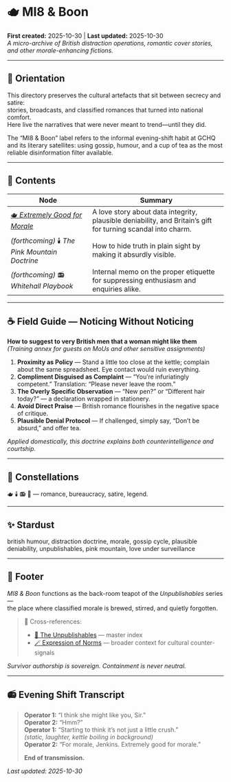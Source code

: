 # 🫖 MI8 & Boon  
**First created:** 2025-10-30 | **Last updated:** 2025-10-30  
*A micro-archive of British distraction operations, romantic cover stories, and other morale-enhancing fictions.*

---

## 🧭 Orientation  
This directory preserves the cultural artefacts that sit between secrecy and satire:  
stories, broadcasts, and classified romances that turned into national comfort.  
Here live the narratives that were never meant to trend—until they did.  

The “MI8 & Boon” label refers to the informal evening-shift habit at GCHQ and its literary satellites: using gossip, humour, and a cup of tea as the most reliable disinformation filter available.

---

## 🌷 Contents  

| Node | Summary |
|------|----------|
| [🫖 *Extremely Good for Morale*](./🫖_Extremely_Good_for_Morale.md) | A love story about data integrity, plausible deniability, and Britain’s gift for turning scandal into charm. |
| *(forthcoming)* 🕯️ *The Pink Mountain Doctrine* | How to hide truth in plain sight by making it absurdly visible. |
| *(forthcoming)* 📻 *Whitehall Playbook* | Internal memo on the proper etiquette for suppressing enthusiasm and enquiries alike. |

---

## ☕ Field Guide — Noticing Without Noticing  

**How to suggest to very British men that a woman might like them**  
*(Training annex for guests on MoUs and other sensitive assignments)*  

1. **Proximity as Policy** — Stand a little too close at the kettle; complain about the same spreadsheet. Eye contact would ruin everything.  
2. **Compliment Disguised as Complaint** — “You’re infuriatingly competent.”  Translation: “Please never leave the room.”  
3. **The Overly Specific Observation** — “New pen?” or “Different hair today?” — a declaration wrapped in stationery.  
4. **Avoid Direct Praise** — British romance flourishes in the negative space of critique.  
5. **Plausible Denial Protocol** — If challenged, simply say, “Don’t be absurd,” and offer tea.  

*Applied domestically, this doctrine explains both counterintelligence and courtship.*

---

## 🌌 Constellations  
🫖 🕯️ 📻 🐉 — romance, bureaucracy, satire, legend.

---

## ✨ Stardust  
british humour, distraction doctrine, morale, gossip cycle, plausible deniability, unpublishables, pink mountain, love under surveillance

---

## 🏮 Footer  

*MI8 & Boon* functions as the back-room teapot of the *Unpublishables* series—  
the place where classified morale is brewed, stirred, and quietly forgotten.  

> 📡 Cross-references:  
> - [🐉 The Unpublishables](../README.md) — master index  
> - [🪄 Expression of Norms](../../README.md) — broader context for cultural counter-signals  

*Survivor authorship is sovereign. Containment is never neutral.*

---

## 📻 Evening Shift Transcript  

> **Operator 1:** “I think she might like you, Sir.”  
> **Operator 2:** “Hmm?”  
> **Operator 1:** “Starting to think it’s not just a little crush.”  
> *(static, laughter, kettle boiling in background)*  
> **Operator 2:** “For morale, Jenkins. Extremely good for morale.”  
>  
> **End of transmission.**

_Last updated: 2025-10-30_

